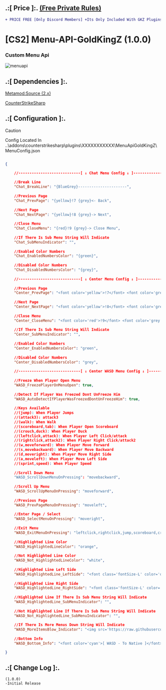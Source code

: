 
## .:[ Price ]:. [(Free Private Rules)](https://github.com/oqyh/cs2-Private-Plugins/blob/11b92dc04067753a390d796dbba39d789f270aab/README.md?plain=1#L27)
```diff
+ PRICE FREE [Only Discord Members] +Its Only Included With GKZ Plugins
```

# [CS2] Menu-API-GoldKingZ (1.0.0)  


### Custom Menu Api

![menuapi](https://github.com/user-attachments/assets/703e9007-0b2d-4cc3-ab5d-a01c03d18906)


## .:[ Dependencies ]:.

[Metamod:Source (2.x)](https://www.sourcemm.net/downloads.php/?branch=master)

[CounterStrikeSharp](https://github.com/roflmuffin/CounterStrikeSharp/releases)

## .:[ Configuration ]:.

> [!CAUTION]
> Config Located In ..\addons\counterstrikesharp\plugins\XXXXXXXXXXX\MenuApiGoldKingZ\MenuConfig.json                                        

```json

{

	//----------------------------[ ↓ Chat Menu Config ↓ ]----------------------------
	
	//Break Line
	"Chat_BreakLine": "{BlueGrey}----------------------",
	
	//Previous Page
	"Chat_PrevPage": "{yellow}!7 {grey}<- Back",
	
	//Next Page
	"Chat_NextPage": "{yellow}!8 {grey}-> Next",
	
	//Close Menu
	"Chat_CloseMenu": "{red}!9 {grey}-> Close Menu",
	
	//If There Is Sub Menu String Will Indicate
	"Chat_SubMenuIndicator": "",
	
	//Enabled Color Numbers
	"Chat_EnabledNumbersColor": "{green}",
	
	//Disabled Color Numbers
	"Chat_DisabledNumbersColor": "{grey}",
	
	//----------------------------[ ↓ Center Menu Config ↓ ]----------------------------
	
	//Previous Page
	"Center_PrevPage": "<font color='yellow'>!7</font> <font color='grey'>&#60;- Back</font>",
	
	//Next Page
	"Center_NextPage": "<font color='yellow'>!8</font> <font color='grey'>-> Next</font>",
	
	//Close Menu
	"Center_CloseMenu": "<font color='red'>!9</font> <font color='grey'>-> Close Menu</font>",
	
	//If There Is Sub Menu String Will Indicate
	"Center_SubMenuIndicator": "",
	
	//Enabled Color Numbers
	"Center_EnabledNumbersColor": "green",
	
	//Disabled Color Numbers
	"Center_DisabledNumbersColor": "grey",
	
	//----------------------------[ ↓ Center WASD Menu Config ↓ ]----------------------------
	
	//Freeze When Player Open Menu
	"WASD_FreezePlayerOnMenuOpen": true,
	
	//Detect If Player Was Freezed Dont UnFreeze Him
	"WASD_AutoDetectIfPlayerWasFreezedDontUnFreezeHim": true,
	
	//Keys Available
	//(jump): When Player Jumps
	//(attack3): attack3
	//(walk): When Walk
	//(scoreboard,tab): When Player Open Scoreboard
	//(crouch,duck): When Player Duck
	//(leftclick,attack): When Player Left Click/attack
	//(rightclick,attack2): When Player Right Click/attack2
	//(w,moveforward): When Player Move Forward
	//(s,movebackward): When Player Move Backward
	//(d,moveright): When Player Move Right Side
	//(a,moveleft): When Player Move Left Side
	//(sprint,speed): When Player Speed
	
	//Scroll Down Menu
	"WASD_ScrollDownMenuOnPressing": "movebackward",
	
	//Scroll Up Menu
	"WASD_ScrollUpMenuOnPressing": "moveforward",
	
	//Previous Page
	"WASD_PrevPageMenuOnPressing": "moveleft",
	
	//Enter Page / Select
	"WASD_SelectMenuOnPressing": "moveright",
	
	//Exit Menu
	"WASD_ExitMenuOnPressing": "leftclick,rightclick,jump,scoreboard,crouch",
	
	//Highlighted Line Color
	"WASD_HighlightedLineColor": "orange",
	
	//Not Highlighted Line Color
	"WASD_Not_HighlightedLineColor": "white",
	
	//Highlighted Line Left Side 
	"WASD_HighlightedLine_LeftSide": "<font class='fontSize-L' color='darkred'> ►[ </font>",
	
	//Highlighted Line Right Side 
	"WASD_HighlightedLine_RightSide": "<font class='fontSize-L' color='darkred'> ]◄ </font>",
	
	//Highlighted Line If There Is Sub Menu String Will Indicate
	"WASD_HighlightedLine_SubMenuIndicator": "",
	
	//Not Highlighted Line If There Is Sub Menu String Will Indicate
	"WASD_Not_HighlightedLine_SubMenuIndicator": "",
	
	//If There Is More Menus Down String Will Indicate
	"WASD_MoreItemsBlow_Indicator": "<img src='https://raw.githubusercontent.com/oqyh/cs2-Private-Plugins/refs/heads/main/Resources/arrow.gif' class=''> <img src='https://raw.githubusercontent.com/oqyh/cs2-Private-Plugins/refs/heads/main/Resources/arrow.gif' class=''> <img src='https://raw.githubusercontent.com/oqyh/cs2-Private-Plugins/refs/heads/main/Resources/arrow.gif' class=''>",
	
	//Bottom Info
	"WASD_Bottom_Info": "<font color='cyan'>[ WASD - To Native ]</font> <br><font color='purple'>[ <img src='https://raw.githubusercontent.com/oqyh/cs2-Private-Plugins/refs/heads/main/Resources/tab.gif' class=''> - To Exit ]<br>"

}

```


## .:[ Change Log ]:.
```
(1.0.0)
-Initial Release
```
